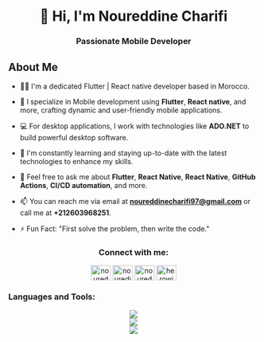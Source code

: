 <h1 align="center">👋 Hi, I'm Noureddine Charifi</h1>
<h3 align="center">Passionate Mobile Developer</h3>

<h2>About Me</h2>

- 👨‍💻 I'm a dedicated Flutter | React native developer based in Morocco.

- 📱 I specialize in Mobile development using **Flutter**, **React native**, and more, crafting dynamic and user-friendly mobile applications.

- 💻 For desktop applications, I work with technologies like **ADO.NET** to build powerful desktop software.

- 🌱 I'm constantly learning and staying up-to-date with the latest technologies to enhance my skills.

- 💬 Feel free to ask me about **Flutter**, **React Native**, **React Native**, **GitHub Actions**, **CI/CD automation**, and more.

- 📫 You can reach me via email at **noureddinecharifi97@gmail.com** or call me at **+212603968251**.

- ⚡ Fun Fact: "First solve the problem, then write the code."

<h3 align="center">Connect with me:</h3>
<p align="center">
<a href="https://linkedin.com/in/noureddinecharifi" target="blank"><img align="center" src="https://raw.githubusercontent.com/rahuldkjain/github-profile-readme-generator/master/src/images/icons/Social/linked-in-alt.svg" alt="noureddinecharifi" height="30" width="40" /></a>
<a href="https://instagram.com/nouredine_charifi" target="blank"><img align="center" src="https://raw.githubusercontent.com/rahuldkjain/github-profile-readme-generator/master/src/images/icons/Social/instagram.svg" alt="nouredine_charifi" height="30" width="40" /></a>
<a href="https://www.behance.net/noureddinecharifi" target="blank"><img align="center" src="https://raw.githubusercontent.com/rahuldkjain/github-profile-readme-generator/master/src/images/icons/Social/behance.svg" alt="noureddinecharifi" height="30" width="40" /></a>
<a href="https://www.youtube.com/c/herowindows" target="blank"><img align="center" src="https://raw.githubusercontent.com/rahuldkjain/github-profile-readme-generator/master/src/images/icons/Social/youtube.svg" alt="herowindows" height="30" width="40" /></a>
</p>

<h3 align="left">Languages and Tools:</h3>
<p align="center">
  <a href="https://skillicons.dev">
    <img src="https://skillicons.dev/icons?i=html,css,javascript,laravel" /><br/>
    <img src="https://skillicons.dev/icons?i=,flutter,firebase,react,nextjs,vite,redux,tailwind,mysql" /><br/>
     <img src="https://skillicons.dev/icons?i=figma,ps,ai" />
  </a>
</p

